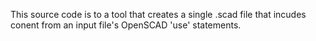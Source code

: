 This source code is to a tool that creates a single .scad file that incudes conent from an input file's OpenSCAD 'use' statements.
